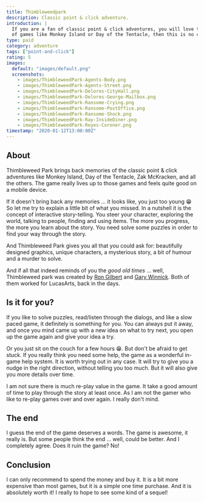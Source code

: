 ```yaml
---
title: Thimbleweedpark
description: Classic point & click adventure.
introduction: |
  If you are a fan of classic point & click adventures, you will love this. And if this reminds you
  of games like Monkey Island or Day of the Tentacle, then this is no coincidence.
type: paid
category: adventure
tags: ["point-and-click"]
rating: 5
images:
  default: "images/default.png"
  screenshots:
    - images/ThimbleweedPark-Agents-Body.png
    - images/ThimbleweedPark-Agents-Street.png
    - images/ThimbleweedPark-Delores-CityHall.png
    - images/ThimbleweedPark-Delores-George-Mailbox.png
    - images/ThimbleweedPark-Ransome-Crying.png
    - images/ThimbleweedPark-Ransome-PostOffice.png
    - images/ThimbleweedPark-Ransome-Shock.png
    - images/ThimbleweedPark-Ray-InsideDiner.png
    - images/ThimbleweedPark-Reyes-Coroner.png
timestamp: "2020-01-12T13:00:00Z"
---
```


## About

Thimbleweed Park brings back memories of the classic point & click adventures like Monkey Island, Day of the Tentacle,
Zak McKracken, and all the others. The game really lives up to those games and feels quite good on a mobile device.

If it doesn't bring back any memories … it looks like, you just too young 😁 So let me try to explain a little bit of
what you missed. In a nutshell it is the concept of interactive story-telling. You steer your character,
exploring the world, talking to people, finding and using items. The more you progress, the more you learn about the story. You need solve some puzzles in order to find your way through the story.

And Thimbleweed Park gives you all that you could ask for: beautifully designed graphics, unique characters, a mysterious story, a bit of humour and a murder to solve.

And if all that indeed reminds of you the *good old times* … well, Thimbleweed park was created by [Ron Gilbert](https://en.m.wikipedia.org/wiki/Ron_Gilbert) and [Gary Winnick](https://en.m.wikipedia.org/wiki/Gary_Winnick_(game_developer)). Both of them worked for LucasArts, back in the days.

## Is it for you?

If you like to solve puzzles, read/listen through the dialogs, and like a slow paced game, it definitely is something
for you. You can always put it away, and once you mind came up with a new idea on what to try next, you open up the
game again and give your idea a try.

Or you just sit on the couch for a few hours 😁. But don't be afraid to get stuck. If you really think you need some
help, the game as a wonderful in-game help system. It is worth trying out in any case. It will try to give you a nudge
in the right direction, without telling you too much. But it will also give you more details over time.

I am not sure there is much re-play value in the game. It take a good amount of time to play through the story at
least once. As I am not the gamer who like to re-play games over and over again. I really don't mind.

## The end

I guess the end of the game deserves a words. The game is awesome, it really is. But some people think the end … well, could be better. And I completely agree. Does it ruin the game? No!

## Conclusion

I can only recommend to spend the money and buy it. It is a bit more expensive than most games, but it is a simple
one time purchase. And it is absolutely worth it! I really to hope to see some kind of a sequel!
